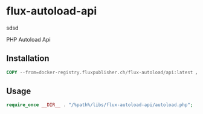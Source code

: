 # flux-autoload-api
sdsd

PHP Autoload Api

## Installation

```dockerfile
COPY --from=docker-registry.fluxpublisher.ch/flux-autoload/api:latest /flux-autoload-api /%path%/libs/flux-autoload-api
```

## Usage

```php
require_once __DIR__ . "/%path%/libs/flux-autoload-api/autoload.php";
```
